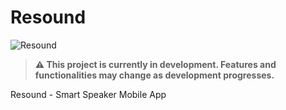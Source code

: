 # Resound

![Resound](https://via.placeholder.com/728x90.png?text=Resound+App)

> **⚠️ This project is currently in development. Features and functionalities may change as development progresses.**


Resound - Smart Speaker Mobile App


